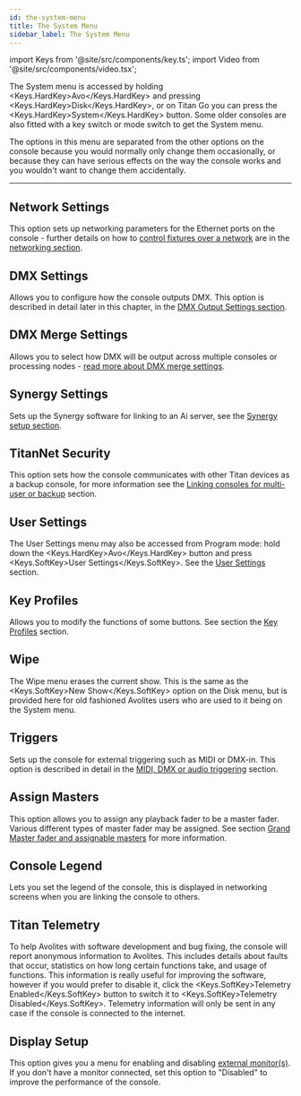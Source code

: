 ```yaml
---
id: the-system-menu
title: The System Menu
sidebar_label: The System Menu
---
```


import Keys from '@site/src/components/key.ts';
import Video from '@site/src/components/video.tsx';

The System menu is accessed by holding <Keys.HardKey>Avo</Keys.HardKey> and pressing <Keys.HardKey>Disk</Keys.HardKey>, or 
on Titan Go you can press the <Keys.HardKey>System</Keys.HardKey> button. Some
older consoles are also fitted with a key switch or mode switch to get the
System menu.

The options in this menu are separated from the other options on the
console because you would normally only change them occasionally, or
because they can have serious effects on the way the console works and
you wouldn't want to change them accidentally.

---

## Network Settings

This option sets up networking parameters for the Ethernet ports on the console - further details on how to [control fixtures over a network](../networking/controlling-fixtures-over-a-network.md) are in the [networking section](../networking.md).

## DMX Settings

Allows you to configure how the console outputs DMX. This option is
described in detail later in this chapter, in the [DMX Output Settings section](dmx-output-mapping.md#configuring-dmx-outputs).

## DMX Merge Settings

Allows you to select how DMX will be output across multiple consoles or
processing nodes - [read more about DMX merge settings](dmx-output-mapping.md#dmx-merge).

## Synergy Settings

Sets up the Synergy software for linking to an Ai server, see the [Synergy setup section](../synergy/setting-up.md#synergy-setup).

## TitanNet Security

This option sets how the console communicates with other Titan devices
as a backup console, for more information see the [Linking consoles for multi-user or backup](../running-the-show/linking-consoles-for-multi-user-or-backup.md) section.

## User Settings

The User Settings menu may also be accessed from Program mode: hold down
the <Keys.HardKey>Avo</Keys.HardKey> button and press <Keys.SoftKey>User Settings</Keys.SoftKey>. See the [User Settings](user-settings.md) section.

## Key Profiles

Allows you to modify the functions of some buttons. See section the [Key Profiles](key-profiles.md) section.

## Wipe

The Wipe menu erases the current show. This is the same as the <Keys.SoftKey>New
Show</Keys.SoftKey> option on the Disk menu, but is provided here for old fashioned
Avolites users who are used to it being on the System menu.

## Triggers

Sets up the console for external triggering such as MIDI or DMX-in. This
option is described in detail in the [MIDI, DMX or audio triggering](../running-the-show/midi-dmx-or-audio-triggering.md) section.

## Assign Masters

This option allows you to assign any playback fader to be a master
fader. Various different types of master fader may be assigned. See
section [Grand Master fader and assignable masters](../running-the-show/playback-controls.md#grand-master-fader-and-assignable-masters) for more
information.

## Console Legend

Lets you set the legend of the console, this is displayed in networking
screens when you are linking the console to others.

## Titan Telemetry

To help Avolites with software development and bug fixing, the console
will report anonymous information to Avolites. This includes details
about faults that occur, statistics on how long certain functions take,
and usage of functions. This information is really useful for improving
the software, however if you would prefer to disable it, click the <Keys.SoftKey>Telemetry Enabled</Keys.SoftKey> button to switch it to <Keys.SoftKey>Telemetry Disabled</Keys.SoftKey>.
Telemetry information will only be sent in any case if the console is
connected to the internet.

## Display Setup

This option gives you a menu for enabling and disabling [external
monitor(s)](external-displays.md). If you don't have a monitor connected, set this option to
"Disabled" to improve the performance of the console.


